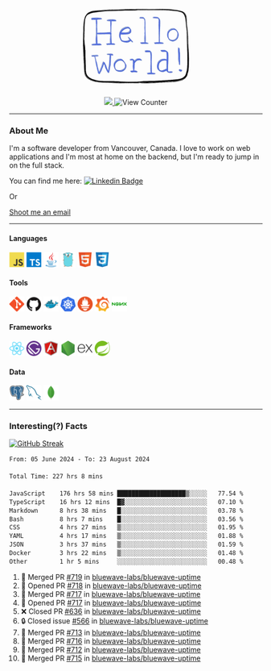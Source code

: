 <div align="center">
    <img src="./img/hello_world.webp" height="200px" width="">
    <div>
        <a href="https://www.linkedin.com/in/ajhollid">
            <img src="https://img.shields.io/badge/LinkedIn-blue"/>
        </a>
        <img src="https://komarev.com/ghpvc/?username=ajhollid&color=yellow" alt="View Counter">
    </div>
</div>

---

### About Me

I'm a software developer from Vancouver, Canada. I love to work on web applications and I'm most at home on the backend, but I'm ready to jump in on the full stack.

You can find me here: [![Linkedin Badge](https://img.shields.io/badge/-ajhollid-blue?style=flat&logo=Linkedin&logoColor=white)](https://www.linkedin.com/in/ajhollid)

Or

[Shoot me an email](mailto:ajhollid@gmail.com)

---

#### Languages

<div>
    <img src="./img/devicons/javascript-original.svg" width=30 height=30 alt="JavaScript">
    <img src="/img/devicons/typescript-original.svg" width=30 height=30 alt="TypeScript">
    <img src="./img/devicons/java-original.svg" width=30 height=30 alt="Java">
    <img src="./img/devicons/go-original.svg" width=30 height=30 alt="Golang">
    <img src="./img/devicons/html5-original.svg" width=30 height=30 alt="HTML 5">
    <img src="./img/devicons/css3-original.svg" width=30 height=30 alt="CSS 3">
</div>

#### Tools

<div>
    <img src="./img/devicons/git-original.svg" width=30 height=30 alt="Git">
    <img src="./img/devicons/github-original.svg" width=30 height=30 alt="Github">
    <img src="./img/devicons/docker-original.svg" width=30 
    height=30 alt="Docker">
    <img src="./img/devicons/kubernetes-original.svg" width=30 height=30 alt="K8">
    <img src="./img/devicons/prometheus-original.svg" width=30 height=30 alt="Prometheus">
    <img src="./img/devicons/grafana-original.svg" width=30 height=30 alt="Grafana">
    <img src="./img/devicons/nginx-original.svg" width=30 height=30 alt="Nginx">
</div>

#### Frameworks

<div>
    <img src="./img/devicons/react-original.svg" width=30 height=30 alt="React">
    <img src="./img/devicons/gatsby-original.svg" width=30 height=30 alt="Gatsby">
    <img src="./img/devicons/angularjs-original.svg" width=30 height=30 alt="AngularJS">
    <img src="./img/devicons/nodejs-original.svg" width=30 height=30 alt="NodeJS">
    <img src="./img/devicons/express-original.svg" width=30 height=30 alt="Express">
    <img src="./img/devicons/spring-original.svg" width=30 height=30 alt="Spring">
</div>

#### Data

<div>
    <img src="./img/devicons/postgresql-original.svg" width=30 height=30 alt="Postgresql">
    <img src="./img/devicons/mysql-original.svg" width=30 height=30 alt="Mysql">
    <img src="./img/devicons/mongodb-original.svg" width=30 height=30 alt="MongoDB">
</div>

---

### Interesting(?) Facts

[![GitHub Streak](http://github-readme-streak-stats.herokuapp.com?user=ajhollid)](https://git.io/streak-stats)

 <!--START_SECTION:waka-->

```txt
From: 05 June 2024 - To: 23 August 2024

Total Time: 227 hrs 8 mins

JavaScript    176 hrs 58 mins ███████████████████▒░░░░░   77.54 %
TypeScript    16 hrs 12 mins  █▓░░░░░░░░░░░░░░░░░░░░░░░   07.10 %
Markdown      8 hrs 38 mins   █░░░░░░░░░░░░░░░░░░░░░░░░   03.78 %
Bash          8 hrs 7 mins    █░░░░░░░░░░░░░░░░░░░░░░░░   03.56 %
CSS           4 hrs 27 mins   ▒░░░░░░░░░░░░░░░░░░░░░░░░   01.95 %
YAML          4 hrs 17 mins   ▒░░░░░░░░░░░░░░░░░░░░░░░░   01.88 %
JSON          3 hrs 37 mins   ▒░░░░░░░░░░░░░░░░░░░░░░░░   01.59 %
Docker        3 hrs 22 mins   ▒░░░░░░░░░░░░░░░░░░░░░░░░   01.48 %
Other         1 hr 5 mins     ░░░░░░░░░░░░░░░░░░░░░░░░░   00.48 %
```

<!--END_SECTION:waka-->


<!--START_SECTION:activity-->
1. 🎉 Merged PR [#719](https://github.com/bluewave-labs/bluewave-uptime/pull/719) in [bluewave-labs/bluewave-uptime](https://github.com/bluewave-labs/bluewave-uptime)
2. 💪 Opened PR [#718](https://github.com/bluewave-labs/bluewave-uptime/pull/718) in [bluewave-labs/bluewave-uptime](https://github.com/bluewave-labs/bluewave-uptime)
3. 🎉 Merged PR [#717](https://github.com/bluewave-labs/bluewave-uptime/pull/717) in [bluewave-labs/bluewave-uptime](https://github.com/bluewave-labs/bluewave-uptime)
4. 💪 Opened PR [#717](https://github.com/bluewave-labs/bluewave-uptime/pull/717) in [bluewave-labs/bluewave-uptime](https://github.com/bluewave-labs/bluewave-uptime)
5. ❌ Closed PR [#636](https://github.com/bluewave-labs/bluewave-uptime/pull/636) in [bluewave-labs/bluewave-uptime](https://github.com/bluewave-labs/bluewave-uptime)
6. 🔒 Closed issue [#566](https://github.com/bluewave-labs/bluewave-uptime/issues/566) in [bluewave-labs/bluewave-uptime](https://github.com/bluewave-labs/bluewave-uptime)
7. 🎉 Merged PR [#713](https://github.com/bluewave-labs/bluewave-uptime/pull/713) in [bluewave-labs/bluewave-uptime](https://github.com/bluewave-labs/bluewave-uptime)
8. 🎉 Merged PR [#716](https://github.com/bluewave-labs/bluewave-uptime/pull/716) in [bluewave-labs/bluewave-uptime](https://github.com/bluewave-labs/bluewave-uptime)
9. 🎉 Merged PR [#712](https://github.com/bluewave-labs/bluewave-uptime/pull/712) in [bluewave-labs/bluewave-uptime](https://github.com/bluewave-labs/bluewave-uptime)
10. 🎉 Merged PR [#715](https://github.com/bluewave-labs/bluewave-uptime/pull/715) in [bluewave-labs/bluewave-uptime](https://github.com/bluewave-labs/bluewave-uptime)
<!--END_SECTION:activity-->

